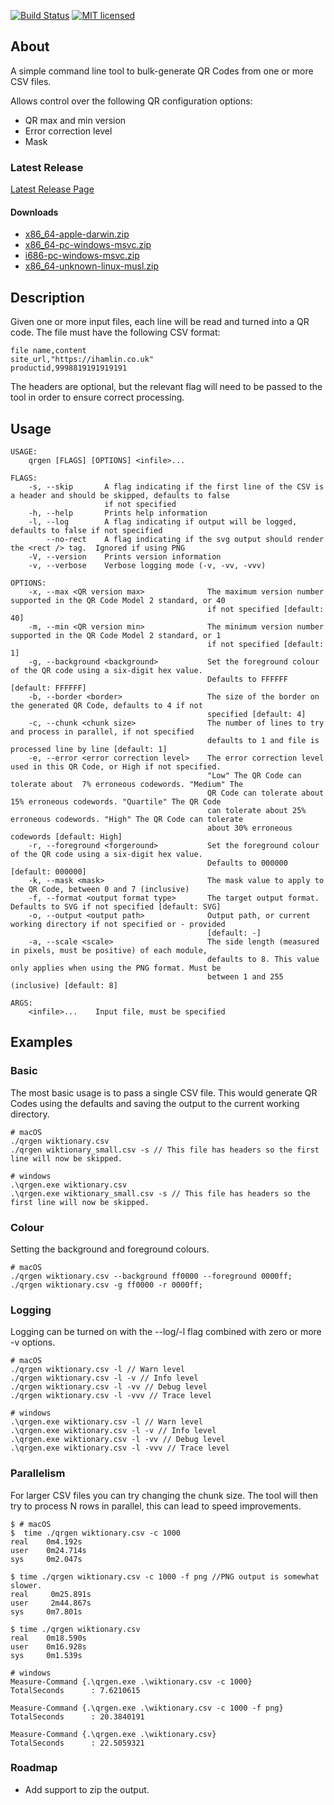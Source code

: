 [![Build Status][azure-badge]][azure-url]
[![MIT licensed][license-badge]][license-url]

## About

A simple command line tool to bulk-generate QR Codes from one or more CSV files.

Allows control over the following QR configuration options:

- QR max and min version
- Error correction level
- Mask

### Latest Release

[Latest Release Page][latest-release]

#### Downloads

- [x86_64-apple-darwin.zip][mac-release]
- [x86_64-pc-windows-msvc.zip][windows-release]
- [i686-pc-windows-msvc.zip][windows-release-i686]
- [x86_64-unknown-linux-musl.zip][linux-release]

## Description

Given one or more input files, each line will be read and turned into a QR code. The file must have the following CSV
format:

```CSV
file name,content
site_url,"https://ihamlin.co.uk"
productid,9998819191919191
```

The headers are optional, but the relevant flag will need to be passed to the tool in order to ensure correct processing.

## Usage

```console
USAGE:
    qrgen [FLAGS] [OPTIONS] <infile>...

FLAGS:
    -s, --skip       A flag indicating if the first line of the CSV is a header and should be skipped, defaults to false
                     if not specified
    -h, --help       Prints help information
    -l, --log        A flag indicating if output will be logged, defaults to false if not specified
        --no-rect    A flag indicating if the svg output should render the <rect /> tag.  Ignored if using PNG
    -V, --version    Prints version information
    -v, --verbose    Verbose logging mode (-v, -vv, -vvv)

OPTIONS:
    -x, --max <QR version max>              The maximum version number supported in the QR Code Model 2 standard, or 40
                                            if not specified [default: 40]
    -m, --min <QR version min>              The minimum version number supported in the QR Code Model 2 standard, or 1
                                            if not specified [default: 1]
    -g, --background <background>           Set the foreground colour of the QR code using a six-digit hex value.
                                            Defaults to FFFFFF [default: FFFFFF]
    -b, --border <border>                   The size of the border on the generated QR Code, defaults to 4 if not
                                            specified [default: 4]
    -c, --chunk <chunk size>                The number of lines to try and process in parallel, if not specified
                                            defaults to 1 and file is processed line by line [default: 1]
    -e, --error <error correction level>    The error correction level used in this QR Code, or High if not specified.
                                            "Low" The QR Code can tolerate about  7% erroneous codewords. "Medium" The
                                            QR Code can tolerate about 15% erroneous codewords. "Quartile" The QR Code
                                            can tolerate about 25% erroneous codewords. "High" The QR Code can tolerate
                                            about 30% erroneous codewords [default: High]
    -r, --foreground <forgeround>           Set the foreground colour of the QR code using a six-digit hex value.
                                            Defaults to 000000 [default: 000000]
    -k, --mask <mask>                       The mask value to apply to the QR Code, between 0 and 7 (inclusive)
    -f, --format <output format type>       The target output format.  Defaults to SVG if not specified [default: SVG]
    -o, --output <output path>              Output path, or current working directory if not specified or - provided
                                            [default: -]
    -a, --scale <scale>                     The side length (measured in pixels, must be positive) of each module,
                                            defaults to 8. This value only applies when using the PNG format. Must be
                                            between 1 and 255 (inclusive) [default: 8]

ARGS:
    <infile>...    Input file, must be specified
```

## Examples

### Basic

The most basic usage is to pass a single CSV file. This would generate QR Codes using the defaults and saving the
output to the current working directory.

```console
# macOS
./qrgen wiktionary.csv
./qrgen wiktionary_small.csv -s // This file has headers so the first line will now be skipped.
```

```console
# windows
.\qrgen.exe wiktionary.csv
.\qrgen.exe wiktionary_small.csv -s // This file has headers so the first line will now be skipped.
```

### Colour

Setting the background and foreground colours.

```console
# macOS
./qrgen wiktionary.csv --background ff0000 --foreground 0000ff;
./qrgen wiktionary.csv -g ff0000 -r 0000ff;
```

### Logging

Logging can be turned on with the --log/-l flag combined with zero or more -v options.

```console
# macOS
./qrgen wiktionary.csv -l // Warn level
./qrgen wiktionary.csv -l -v // Info level
./qrgen wiktionary.csv -l -vv // Debug level
./qrgen wiktionary.csv -l -vvv // Trace level
```

```console
# windows
.\qrgen.exe wiktionary.csv -l // Warn level
.\qrgen.exe wiktionary.csv -l -v // Info level
.\qrgen.exe wiktionary.csv -l -vv // Debug level
.\qrgen.exe wiktionary.csv -l -vvv // Trace level
```

### Parallelism

For larger CSV files you can try changing the chunk size. The tool will then try to process N rows in parallel,
this can lead to speed improvements.

```console
$ # macOS
$  time ./qrgen wiktionary.csv -c 1000
real    0m4.192s
user    0m24.714s
sys     0m2.047s

$ time ./qrgen wiktionary.csv -c 1000 -f png //PNG output is somewhat slower.
real     0m25.891s
user     2m44.867s
sys     0m7.801s

$ time ./qrgen wiktionary.csv
real    0m18.590s
user    0m16.928s
sys     0m1.539s
```

```console
# windows
Measure-Command {.\qrgen.exe .\wiktionary.csv -c 1000}
TotalSeconds      : 7.6210615

Measure-Command {.\qrgen.exe .\wiktionary.csv -c 1000 -f png}
TotalSeconds      : 20.3840191

Measure-Command {.\qrgen.exe .\wiktionary.csv}
TotalSeconds      : 22.5059321
```

### Roadmap

- Add support to zip the output.

[azure-badge]: https://dev.azure.com/morpork73/qrgen/_apis/build/status/ian-hamlin.qrgen?branchName=master
[azure-url]: https://dev.azure.com/morpork73/qrgen/_build/latest?definitionId=5&branchName=master
[license-badge]: https://img.shields.io/badge/license-MIT-blue.svg
[license-url]: LICENSE
[dependency-badge]: https://deps.rs/repo/github/ian-hamlin/qrgen/status.svg
[dependency-url]: https://deps.rs/repo/github/ian-hamlin/qrgen
[latest-release]: https://github.com/ian-hamlin/qrgen/releases/latest
[mac-release]: https://github.com/ian-hamlin/qrgen/releases/latest/download/x86_64-apple-darwin.zip
[windows-release]: https://github.com/ian-hamlin/qrgen/releases/latest/download/x86_64-pc-windows-msvc.zip
[windows-release-i686]: https://github.com/ian-hamlin/qrgen/releases/latest/download/i686-pc-windows-msvc.zip
[linux-release]: https://github.com/ian-hamlin/qrgen/releases/latest/download/x86_64-unknown-linux-musl.zip
